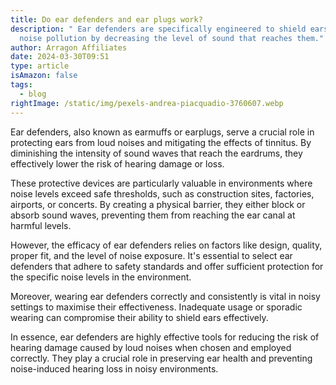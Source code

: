 ```yaml
---
title: Do ear defenders and ear plugs work?
description: " Ear defenders are specifically engineered to shield ears from
  noise pollution by decreasing the level of sound that reaches them."
author: Arragon Affiliates
date: 2024-03-30T09:51
type: article
isAmazon: false
tags:
  - blog
rightImage: /static/img/pexels-andrea-piacquadio-3760607.webp
---
```

Ear defenders, also known as earmuffs or earplugs, serve a crucial role in protecting ears from loud noises and mitigating the effects of tinnitus. By diminishing the intensity of sound waves that reach the eardrums, they effectively lower the risk of hearing damage or loss.

These protective devices are particularly valuable in environments where noise levels exceed safe thresholds, such as construction sites, factories, airports, or concerts. By creating a physical barrier, they either block or absorb sound waves, preventing them from reaching the ear canal at harmful levels.

However, the efficacy of ear defenders relies on factors like design, quality, proper fit, and the level of noise exposure. It's essential to select ear defenders that adhere to safety standards and offer sufficient protection for the specific noise levels in the environment.

Moreover, wearing ear defenders correctly and consistently is vital in noisy settings to maximise their effectiveness. Inadequate usage or sporadic wearing can compromise their ability to shield ears effectively.

In essence, ear defenders are highly effective tools for reducing the risk of hearing damage caused by loud noises when chosen and employed correctly. They play a crucial role in preserving ear health and preventing noise-induced hearing loss in noisy environments.
